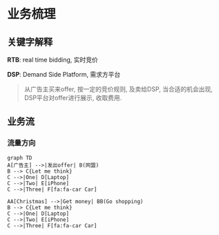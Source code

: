 # 业务梳理

## 关键字解释

**RTB**: real time bidding, 实时竞价

**DSP**: Demand Side Platform, 需求方平台
> 从广告主买来offer, 按一定的竞价规则, 及卖给DSP, 当合适的机会出现, DSP平台对offer进行展示, 收取费用.


## 业务流

### 流量方向

```mermaid
graph TD
A[广告主] -->|发出offer| B(网盟)
B --> C{Let me think}
C -->|One| D[Laptop]
C -->|Two| E[iPhone]
C -->|Three| F[fa:fa-car Car]

AA[Christmas] -->|Get money| BB(Go shopping)
B --> C{Let me think}
C -->|One| D[Laptop]
C -->|Two| E[iPhone]
C -->|Three| F[fa:fa-car Car]
```
